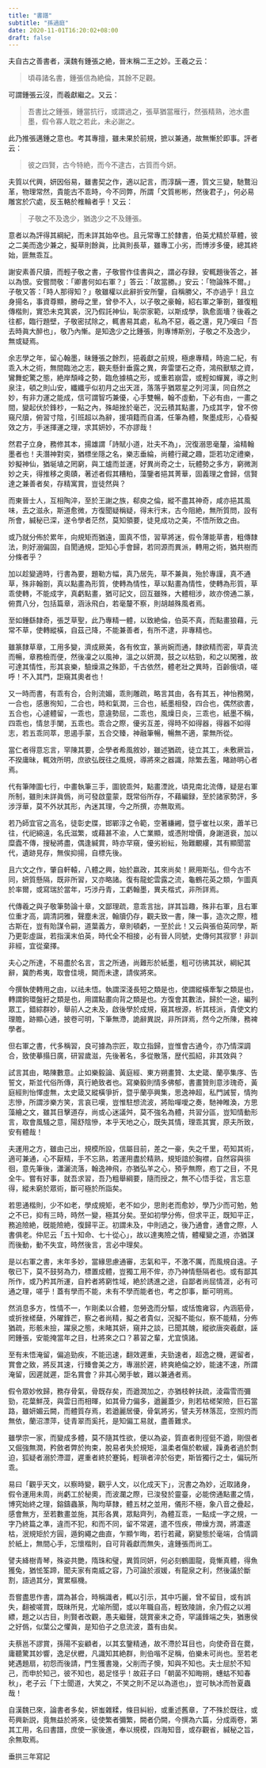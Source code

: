 ```yaml
---
title: "書譜"
subtitle: "孫過庭"
date: 2020-11-01T16:20:02+08:00
draft: false
---
```



夫自古之善書者，漢魏有鍾張之絶，晉末稱二王之妙。王羲之云：

> 頃尋諸名書，鍾張信為絶倫，其餘不足觀。

可謂鍾張云沒，而羲獻繼之。又云：

> 吾書比之鍾張，鍾當抗行，或謂過之，張草猶當雁行，然張精熟，池水盡墨，假令寡人耽之若此，未必謝之。

此乃推張邁鍾之意也。考其專擅，雖未果於前規，摭以兼通，故無慚於即事。評者云：

> 彼之四賢，古今特絶，而今不逮古，古質而今妍。

夫質以代興，妍因俗易，雖書契之作，適以記言，而淳醨一遷，質文三變，馳鶩沿革，物理常然，貴能古不乖時，今不同弊，所謂「文質彬彬，然後君子」，何必易雕宮於穴處，反玉輅於椎輪者乎！又云：

> 子敬之不及逸少，猶逸少之不及鍾張。

意者以為評得其綱紀，而未詳其始卒也。且元常專工於隸書，伯英尤精於草體，彼之二美而逸少兼之，擬草則餘眞，比眞則長草，雖專工小劣，而博涉多優，總其終始，匪無乖互。

謝安素善尺牘，而輕子敬之書，子敬嘗作佳書與之，謂必存録，安輒題後答之，甚以為恨。安嘗問敬：「卿書何如右軍？」答云：「故當勝。」安云：「物論殊不爾。」子敬又答：「時人那得知？」敬雖權以此辭折安所鑒，自稱勝父，不亦過乎！且立身揚名，事資尊顯，勝母之里，曾參不入，以子敬之豪翰，紹右軍之筆劄，雖復粗傳楷則，實恐未克箕裘，況乃假託神仙，恥崇家範，以斯成學，孰愈面墻？後羲之往都，臨行題壁，子敬密拭除之，輒書易其處，私為不惡，羲之還，見乃嘆曰「吾去時眞大醉也」，敬乃內慚。是知逸少之比鍾張，則專博斯別，子敬之不及逸少，無或疑焉。

余志學之年，留心翰墨，昧鍾張之餘烈，挹羲獻之前規，極慮專精，時逾二紀，有乖入木之術，無間臨池之志，觀夫懸針垂露之異，奔雷墜石之奇，鴻飛獸駭之資，鸞舞蛇驚之態，絶岸頹峰之勢，臨危據槁之形，或重若崩雲，或輕如蟬翼，導之則泉注，頓之則山安，纖纖乎似初月之出天涯，落落乎猶眾星之列河漢，同自然之妙，有非力運之能成，信可謂智巧兼優，心手雙暢，翰不虛動，下必有由，一畫之間，變起伏於鋒杪，一點之內，殊衄挫於毫芒，況云積其點畫，乃成其字，曾不傍窺尺牘，俯習寸陰，引班超以為辭，援項籍而自滿，任筆為體，聚墨成形，心昏擬效之方，手迷揮運之理，求其妍妙，不亦謬哉！

然君子立身，務修其本，揚雄謂「詩賦小道，壯夫不為」，況復溺思毫釐，淪精翰墨者也！夫潛神對奕，猶標坐隱之名，樂志垂綸，尚體行藏之趣，詎若功定禮樂，妙擬神仙，猶埏埴之罔窮，與工爐而並運，好異尚奇之士，玩體勢之多方，窮微測妙之夫，得推移之奧賾，著述者假其糟粕，藻鑒者挹其菁華，固義理之會歸，信賢達之兼善者矣，存精寓賞，豈徒然與？

而東晉士人，互相陶淬，至於王謝之族，郗庾之倫，縱不盡其神奇，咸亦挹其風味，去之滋永，斯道愈微，方復聞疑稱疑，得末行末，古今阻絶，無所質問，設有所會，緘秘已深，遂令學者茫然，莫知領要，徒見成功之美，不悟所致之由。

或乃就分佈於累年，向規矩而猶遠，圖真不悟，習草將迷，假令薄能草書，粗傳隸法，則好溺偏固，自閡通規，詎知心手會歸，若同源而異派，轉用之術，猶共樹而分條者乎？

加以趁變適時，行書為要，題勒方幅，真乃居先，草不兼眞，殆於專謹，真不通草，殊非翰劄，真以點畫為形質，使轉為情性，草以點畫為情性，使轉為形質，草乖使轉，不能成字，真虧點畫，猶可記文，回互雖殊，大體相涉，故亦傍通二篆，俯貫八分，包括篇章，涵泳飛白，若毫釐不察，則胡越殊風者焉。

至如鍾繇隸奇，張芝草聖，此乃專精一體，以致絶倫，伯英不真，而點畫狼藉，元常不草，使轉縱橫，自茲己降，不能兼善者，有所不逮，非專精也。

雖篆隸草章，工用多變，濟成厥美，各有攸宜，篆尚婉而通，隸欲精而密，草貴流而暢，章務檢而便，然後凜之以風神，溫之以妍潤，鼓之以枯勁，和之以閑雅，故可達其情性，形其哀樂，驗燥濕之殊節，千古依然，體老壯之異時，百齡俄頃，嗟呼！不入其門，詎窺其奧者也！

又一時而書，有乖有合，合則流媚，乖則雕疏，略言其由，各有其五，神怡務閑，一合也，感惠徇知，二合也，時和氣潤，三合也，紙墨相發，四合也，偶然欲書，五合也，心遽體留，一乖也，意違勢屈，二乖也，風燥日炎，三乖也，紙墨不稱，四乖也，情怠手闌，五乖也。乖合之際，優劣互差，得時不如得器，得器不如得志，若五乖同萃，思遏手蒙，五合交臻，神融筆暢，暢無不適，蒙無所從。

當仁者得意忘言，罕陳其要，企學者希風敘妙，雖述猶疏，徒立其工，未敷厥旨，不揆庸昧，輒效所明，庶欲弘旣往之風規，導將來之器識，除繁去濫，睹跡明心者焉。

代有筆陣圖七行，中畫執筆三手，圖貌乖舛，點畫湮訛，頃見南北流傳，疑是右軍所制，雖則未詳眞僞，尚可發啟童蒙，既常俗所存，不藉編録，至於諸家勢評，多涉浮華，莫不外狀其形，內迷其理，今之所撰，亦無取焉。

若乃師宜官之高名，徒彰史牒，邯鄲淳之令範，空著縑緗，暨乎崔杜以來，蕭羊已往，代祀綿遠，名氏滋繁，或藉甚不渝，人亡業顯，或憑附增價，身謝道衰，加以糜蠹不傳，搜秘將盡，偶逢緘賞，時亦罕窺，優劣紛紜，殆難覼縷，其有顯聞當代，遺跡見存，無俟抑揚，自標先後。

且六文之作，肇自軒轅，八體之興，始於嬴政，其來尚矣！厥用斯弘，但今古不同，妍質懸隔，既非所習，又亦略諸。復有龍蛇雲露之流，龜鶴花英之類，乍圖真於率爾，或寫瑞於當年，巧涉丹青，工虧翰墨，異夫楷式，非所詳焉。

代傳羲之與子敬筆勢論十章，文鄙理疏，意乖言拙，詳其旨趣，殊非右軍，且右軍位重才高，調清詞雅，聲塵未泯，翰牘仍存，觀夫致一書，陳一事，造次之際，稽古斯在，豈有貽謀令嗣，道葉義方，章則頓虧，一至於此！又云與張伯英同學，斯乃更彰虛誕，若指漢末伯英，時代全不相接，必有晉人同號，史傳何其寂寥！非訓非經，宜從棄擇。

夫心之所達，不易盡於名言，言之所通，尚難形於紙墨，粗可彷彿其狀，綱紀其辭，冀酌希夷，取會佳境，闕而未逮，請俟將來。

今撰執使轉用之由，以祛未悟。執謂深淺長短之類是也，使謂縱橫牽掣之類是也，轉謂鉤環盤紆之類是也，用謂點畫向背之類是也。方復會其數法，歸於一途，編列眾工，錯綜群妙，舉前人之未及，啟後學於成規，窺其根源，析其枝派，貴使文約理贍，跡顯心通，披卷可明，下筆無滯，詭辭異説，非所詳焉，然今之所陳，務裨學者。

但右軍之書，代多稱習，良可據為宗匠，取立指歸，豈惟會古通今，亦乃情深調合，致使摹搨日廣，研習歲滋，先後著名，多從散落，歴代孤紹，非其效與？

試言其由，略陳數意。止如樂毅論、黃庭經、東方朔畫贊、太史箴、蘭亭集序、告誓文，斯並代俗所傳，真行絶致者也。寫樂毅則情多佛郁，書畫贊則意涉瑰奇，黃庭經則怡懌虛無，太史箴又縱橫爭折，暨乎蘭亭興集，思逸神超，私門誡誓，情拘志慘，所謂涉樂方笑，言哀已嘆，豈惟駐想流波，將貽嘽噯之奏，馳神睢渙，方思藻繪之文，雖其目擊道存，尚或心迷議舛，莫不強名為體，共習分區，豈知情動形言，取會風騷之意，陽舒陰慘，本乎天地之心，既失其情，理乖其實，原夫所致，安有體哉！

夫運用之方，雖由己出，規模所設，信屬目前，差之一豪，失之千里，苟知其術，適可兼通，心不厭精，手不忘熟，若運用盡於精熟，規矩諳於胸襟，自然容與徘徊，意先筆後，瀟灑流落，翰逸神飛，亦猶弘羊之心，預乎無際，庖丁之目，不見全牛。嘗有好事，就吾求習，吾乃粗舉綱要，隨而授之，無不心悟手從，言忘意得，縱未窮於眾術，斷可極於所詣矣。

若思通楷則，少不如老，學成規矩，老不如少，思則老而愈妙，學乃少而可勉，勉之不已，抑有三時，時然一變，極其分矣。至如初學分佈，但求平正，既知平正，務追險絶，旣能險絶，復歸平正。初謂未及，中則過之，後乃通會，通會之際，人書俱老。仲尼云「五十知命、七十從心」，故以達夷險之情，體權變之道，亦猶謀而後動，動不失宜，時然後言，言必中理矣。

是以右軍之書，末年多妙，當緣思慮通審，志氣和平，不激不厲，而風規自遠。子敬已下，莫不鼓努為力，標置成體，豈獨工用不侔，亦乃神情懸隔者也。或有鄙其所作，或乃矜其所運，自矜者將窮性域，絶於誘進之途，自鄙者尚屈情涯，必有可通之理，嗟乎！蓋有學而不能，未有不學而能者也，考之卽事，斷可明焉。

然消息多方，性情不一，乍剛柔以合體，忽勞逸而分驅，或恬憺雍容，內涵筋骨，或折挫槎蘖，外曜鋒芒，察之者尚精，擬之者貴似，況擬不能似，察不能精，分佈猶疏，形骸未撿，躍泉之態，未睹其妍，窺井之談，已聞其醜，縱欲唐突羲獻，誣罔鍾張，安能掩當年之目，杜將來之口？慕習之輩，尤宜慎諸。

至有未悟淹留，偏追勁疾，不能迅速，翻效遲重，夫勁速者，超逸之機，遲留者，賞會之致，將反其速，行臻會美之方，專溺於遲，終爽絶倫之妙，能速不速，所謂淹留，因遲就遲，詎名賞會？非其心閑手敏，難以兼通者焉。

假令眾妙攸歸，務存骨氣，骨既存矣，而遒潤加之，亦猶枝幹扶疏，淩霜雪而彌勁，花葉鮮茂，與雲日而相暉，如其骨力偏多，遒麗蓋少，則若枯槎架險，巨石當路，雖妍媚云闕，而體質存焉，若遒麗居優，骨氣將劣，譬夫芳林落蕊，空照灼而無依，蘭沼漂萍，徒青翠而奚托，是知偏工易就，盡善難求。

雖學宗一家，而變成多體，莫不隨其性欲，便以為姿，質直者則徑侹不遒，剛佷者又倔強無潤，矜斂者弊於拘束，脫易者失於規矩，溫柔者傷於軟緩，躁勇者過於剽迫，狐疑者溺於滯澀，遲重者終於蹇鈍，輕瑣者淬於俗吏，斯皆獨行之士，偏玩所乖。

易曰「觀乎天文，以察時變，觀乎人文，以化成天下」，況書之為妙，近取諸身，假令運用未周，尚虧工於秘奧，而波瀾之際，已浚發於靈臺，必能傍通點畫之情，博究始終之理，鎔鑄蟲篆，陶均草隸，體五材之並用，儀形不極，象八音之疊起，感會無方，至若數畫並施，其形各異，眾點齊列，為體互乖，一點成一字之規，一字乃終篇之準，違而不犯，和而不同，留不常遲，遣不恆疾，帶燥方潤，將濃遂枯，泯規矩於方圓，遁鉤繩之曲直，乍顯乍晦，若行若藏，窮變態於毫端，合情調於紙上，無間心手，忘懷楷則，自可背羲獻而無失，違鍾張而尚工。

譬夫絳樹青琴，殊姿共艷，隋珠和璧，異質同妍，何必刻鶴圖龍，竟慚真體，得魚獲兔，猶恡筌蹄，聞夫家有南威之容，乃可論於淑媛，有龍泉之利，然後議於斷割，語過其分，實累樞機。

吾嘗盡思作書，謂為甚合，時稱識者，輒以引示，其中巧麗，曾不留目，或有誤失，翻被嗟賞，既昧所見，尤喻所聞，或以年職自高，輕致陵誚，余乃假之以湘縹，題之以古目，則賢者改觀，愚夫繼聲，競賞豪末之奇，罕議鋒端之失，猶惠侯之好僞，似葉公之懼眞，是知伯子之息流波，蓋有由矣。

夫蔡邕不謬賞，孫陽不妄顧者，以其玄鑒精通，故不滯於耳目也，向使奇音在爨，庸聽驚其妙響，逸足伏櫪，凡識知其絶群，則伯喈不足稱，伯樂未可尚也。至若老姥遇題扇，初怨而後請，門生獲書幾，父削而子懊，知與不知也。夫士屈於不知己，而申於知己，彼不知也，曷足怪乎！故莊子曰「朝菌不知晦朔，蟪蛄不知春秋」，老子云「下士聞道，大笑之，不笑之則不足以為道也」，豈可執冰而咎夏蟲哉！

自漢魏已來，論書者多矣，妍蚩雜糅，條目糾紛，或重述舊章，了不殊於既往，或苟興新説，竟無益於將來，徒使繁者彌繁，闕者仍闕，今撰為六篇，分成兩卷，第其工用，名曰書譜，庶使一家後進，奉以規模，四海知音，或存觀省，緘秘之旨，余無取焉。

垂拱三年寫記